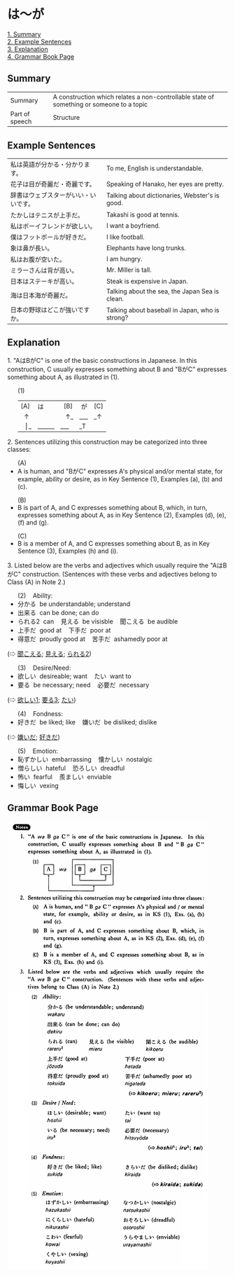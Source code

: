 # は～が

[1. Summary](#summary)<br>
[2. Example Sentences](#example-sentences)<br>
[3. Explanation](#explanation)<br>
[4. Grammar Book Page](#grammar-book-page)<br>


## Summary

<table><tr>   <td>Summary</td>   <td>A construction which relates a non-controllable state of something or someone to a topic</td></tr><tr>   <td>Part of speech</td>   <td>Structure</td></tr></table>

## Example Sentences

<table><tr>   <td>私は英語が分かる・分かります。</td>   <td>To me, English is understandable.</td></tr><tr>   <td>花子は目が奇麗だ・奇麗です。</td>   <td>Speaking of Hanako, her eyes are pretty.</td></tr><tr>   <td>辞書はウェブスターがいい・いいです。</td>   <td>Talking about dictionaries, Webster's is good.</td></tr><tr>   <td>たかしはテニスが上手だ。</td>   <td>Takashi is good at tennis.</td></tr><tr>   <td>私はボーイフレンドが欲しい。</td>   <td>I want a boyfriend.</td></tr><tr>   <td>僕はフットボールが好きだ。</td>   <td>I like football.</td></tr><tr>   <td>象は鼻が長い。</td>   <td>Elephants have long trunks.</td></tr><tr>   <td>私はお腹が空いた。</td>   <td>I am hungry.</td></tr><tr>   <td>ミラーさんは背が高い。</td>   <td>Mr. Miller is tall.</td></tr><tr>   <td>日本はステーキが高い。</td>   <td>Steak is expensive in Japan.</td></tr><tr>   <td>海は日本海が奇麗だ。</td>   <td>Talking about the sea, the Japan Sea is clean.</td></tr><tr>   <td>日本の野球はどこが強いですか。</td>   <td>Talking about baseball in Japan, who is strong?</td></tr></table>

## Explanation

<p>1. "A<span class="cloze">は</span>B<span class="cloze">が</span>C" is one of the basic constructions in Japanese. In this construction, C usually expresses something about B and "B<span class="cloze">が</span>C" expresses something about A, as illustrated in (1).</p>  <ul>(1)  <table class="table"> <tbody> <tr class="tr"> <td class="td">[A]</td> <td class="td"><span class="cloze">は</span>&nbsp;&nbsp;&nbsp;&nbsp;</td> <td class="td">&nbsp;&nbsp;[B]</td> <td class="td">&nbsp;<span class="cloze">が</span></td> <td class="td">[C]</td> </tr> <tr class="tr"> <td class="td">&nbsp;&nbsp;↑</td> <td class="td"></td> <td class="td">&nbsp;&nbsp;&nbsp;↑_</td> <td class="td">___</td> <td class="td">_↑</td> </tr> <tr class="tr"> <td class="td">&nbsp;&nbsp;⎪_</td> <td class="td">______</td> <td class="td">___</td> <td class="td">_T</td> <td class="td"></td> </tr> </tbody> </table>  </ul>  <p>2. Sentences utilizing this construction may be categorized into three classes:</p>  <ul>(A)  <li>A is human, and "<span class="cloze">Bが</span>C" expresses A's physical and/or mental state, for example, ability or desire, as in Key Sentence (1), Examples (a), (b) and (c).</li> </ul>  <ul>(B)  <li>B is part of A, and C expresses something about B, which, in turn, expresses something about A, as in Key Sentence (2), Examples (d), (e), (f) and (g).</li> </ul>  <ul>(C)  <li>B is a member of A, and C expresses something about B, as in Key Sentence (3), Examples (h) and (i).</li> </ul>  <p>3. Listed below are the verbs and adjectives which usually require the "A<span class="cloze">は</span>B<span class="cloze">が</span>C" construction. (Sentences with these verbs and adjectives belong to Class (A) in Note 2.)</p>  <ul>(2)&nbsp;&nbsp;&nbsp;&nbsp;Ability: <div class="divide"></div> <li>分かる&nbsp;&nbsp;be understandable; understand</li> <div class="divide"></div> <li>出来る&nbsp;&nbsp;can be done; can do</li> <div class="divide"></div> <li>られる2&nbsp;&nbsp;can&nbsp;&nbsp;&nbsp;&nbsp;見える&nbsp;&nbsp;be visisble&nbsp;&nbsp;&nbsp;&nbsp;聞こえる&nbsp;&nbsp;be audible</li> <div class="divide"></div> <li>上手だ&nbsp;&nbsp;good at&nbsp;&nbsp;&nbsp;&nbsp;下手だ&nbsp;&nbsp;poor at</li> <div class="divide"></div> <li>得意だ&nbsp;&nbsp;proudly good at&nbsp;&nbsp;&nbsp;&nbsp;苦手だ&nbsp;&nbsp;ashamedly poor at</li> </ul>  <p>(⇨ <a href="#㊦ 聞こえる・きこえる">聞こえる</a>; <a href="#㊦ 見える・みえる">見える</a>; <a href="#㊦ られる (2)">られる2</a>)</p>  <ul>(3)&nbsp;&nbsp;&nbsp;&nbsp;Desire/Need: <div class="divide"></div> <li>欲しい&nbsp;&nbsp;desireable; want&nbsp;&nbsp;&nbsp;&nbsp;たい&nbsp;&nbsp;want to</li> <div class="divide"></div> <li>要る&nbsp;&nbsp;be necessary; need&nbsp;&nbsp;&nbsp;&nbsp;必要だ&nbsp;&nbsp;necessary</li> </ul>  <p>(⇨ <a href="#㊦ 欲しい・ほしい (1)">欲しい1</a>; <a href="#㊦ 要る・いる (3)">要る3</a>; <a href="#㊦ たい">たい</a>)</p>  <ul>(4)&nbsp;&nbsp;&nbsp;&nbsp;Fondness: <div class="divide"></div> <li>好きだ&nbsp;&nbsp;be liked; like&nbsp;&nbsp;&nbsp;&nbsp;嫌いだ&nbsp;&nbsp;be disliked; dislike</li> </ul>  <p>(⇨ <a href="#㊦ 嫌いだ・きらいだ">嫌いだ</a>; <a href="#㊦ 好きだ・すきだ">好きだ</a>)</p>  <ul>(5)&nbsp;&nbsp;&nbsp;&nbsp;Emotion: <div class="divide"></div> <li>恥ずかしい&nbsp;&nbsp;embarrassing&nbsp;&nbsp;&nbsp;&nbsp;懐かしい&nbsp;&nbsp;nostalgic</li> <div class="divide"></div> <li>憎らしい&nbsp;&nbsp;hateful&nbsp;&nbsp;&nbsp;&nbsp;恐ろしい&nbsp;&nbsp;dreadful</li> <div class="divide"></div> <li>怖い&nbsp;&nbsp;fearful&nbsp;&nbsp;&nbsp;&nbsp;羨ましい&nbsp;&nbsp;enviable</li> <div class="divide"></div> <li>悔しい&nbsp;&nbsp;vexing</li> </ul>

## Grammar Book Page

![](../img/Basicは～が.png)

